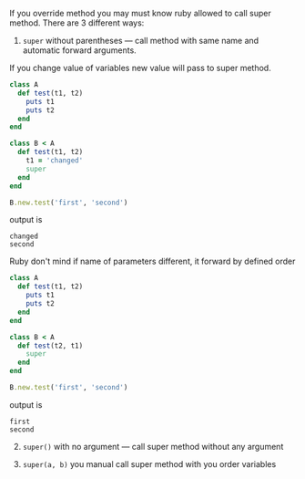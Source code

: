 If you override method you may must know ruby allowed to call super method. There are 3 different ways:

1) ```super``` without parentheses — call method with same name and automatic forward arguments.

If you change value of variables new value will pass to super method.

```ruby
class A
  def test(t1, t2)
    puts t1
    puts t2
  end
end

class B < A
  def test(t1, t2)
    t1 = 'changed'
    super
  end
end

B.new.test('first', 'second')
```

output is

```
changed
second
```

Ruby don't mind if name of parameters different, it forward by defined order

```ruby
class A
  def test(t1, t2)
    puts t1
    puts t2
  end
end

class B < A
  def test(t2, t1)
    super
  end
end

B.new.test('first', 'second')
```

output is

```
first
second
```

2) ```super()``` with no argument — call super method without any argument

3) ```super(a, b)``` you manual call super method with you order variables